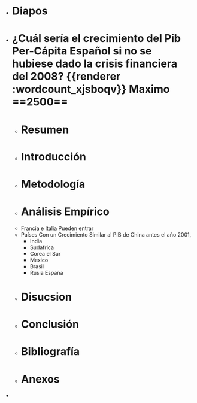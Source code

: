 - # Diapos
- # ¿Cuál sería el crecimiento del Pib Per-Cápita Español si no se hubiese dado la crisis financiera del 2008? {{renderer :wordcount_xjsboqv}} Maximo ==2500==
	- # Resumen
	- # Introducción
	- # Metodología
	- # Análisis Empírico
	- Francia e Italia Pueden entrar
	- Países Con un Crecimiento Similar al PIB de China antes el año 2001,
		- India
		- Sudafrica
		- Corea el Sur
		- Mexico
		- Brasil
		- Rusia España
	- # Disucsion
	- # Conclusión
	- # Bibliografía
	- # Anexos
-